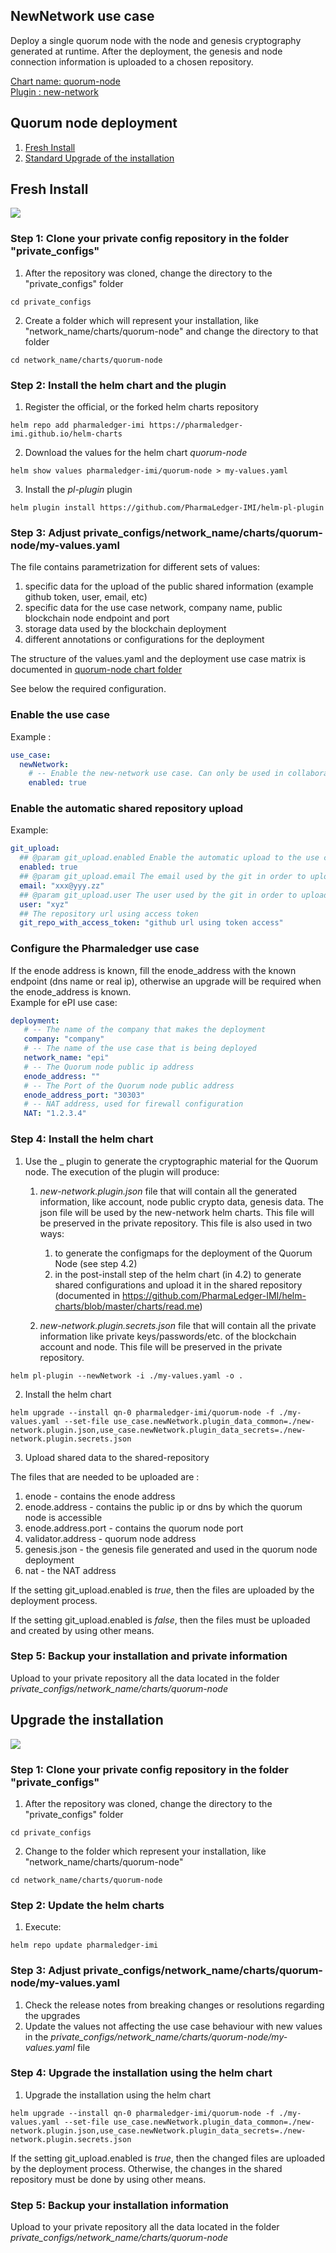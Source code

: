 

## NewNetwork use case

Deploy a single quorum node with the node and genesis cryptography generated at runtime. After the deployment, the genesis and node connection information is uploaded to a chosen repository. 

[Chart name: quorum-node](../../charts/quorum-node)<br/>
[Plugin : new-network](https://github.com/PharmaLedger-IMI/helm-pl-plugin)

## Quorum node deployment

1. [Fresh Install](readme.md#fresh-install)
2. [Standard Upgrade of the installation](readme.md#upgrade-the-installation)

## Fresh Install

![](new-network%20-%20install.jpg)

### Step 1: Clone your private config repository in the folder "private_configs"


1. After the repository was cloned, change the directory to the "private_configs" folder
```shell
cd private_configs
```
2. Create a folder which will represent your installation, like "network_name/charts/quorum-node" and change the directory to that folder
```shell
cd network_name/charts/quorum-node
```

### Step 2: Install the helm chart and the plugin

1. Register the official, or the forked helm charts repository
```shell
helm repo add pharmaledger-imi https://pharmaledger-imi.github.io/helm-charts
```
2. Download the values for the helm chart _quorum-node_
```shell
helm show values pharmaledger-imi/quorum-node > my-values.yaml
```
3. Install the _pl-plugin_ plugin
```shell
helm plugin install https://github.com/PharmaLedger-IMI/helm-pl-plugin
```

### Step 3: Adjust private_configs/network_name/charts/quorum-node/my-values.yaml

The file contains parametrization for different sets of values:
1. specific data for the upload of the public shared information (example github token, user, email, etc)
2. specific data for the use case network, company name, public blockchain node endpoint and port
3. storage data used by the blockchain deployment
4. different annotations or configurations for the deployment

The structure of the values.yaml and the deployment use case matrix is documented in [quorum-node chart folder](../../charts/quorum-node/readme.md) 

See below the required configuration.<br/>


### Enable the use case
Example :
```yaml
use_case:
  newNetwork:
    # -- Enable the new-network use case. Can only be used in collaboration with updatePartnerInfo use case
    enabled: true
```

### Enable the automatic shared repository upload
Example:
```yaml
git_upload:
  ## @param git_upload.enabled Enable the automatic upload to the use case shared repository of the shareable data
  enabled: true
  ## @param git_upload.email The email used by the git in order to upload the data
  email: "xxx@yyy.zz"
  ## @param git_upload.user The user used by the git in order to upload the data
  user: "xyz"
  ## The repository url using access token
  git_repo_with_access_token: "github url using token access"
```

### Configure the Pharmaledger use case
If the enode address is known, fill the enode_address  with the known endpoint (dns name or real ip), otherwise an upgrade will be required when the enode_address is known.<br/>
Example for ePI use case:
```yaml
deployment:
   # -- The name of the company that makes the deployment
   company: "company"
   # -- The name of the use case that is being deployed
   network_name: "epi"
   # -- The Quorum node public ip address
   enode_address: ""
   # -- The Port of the Quorum node public address
   enode_address_port: "30303"
   # -- NAT address, used for firewall configuration
   NAT: "1.2.3.4"
```


### Step 4: Install the helm chart

1. Use the _<pl-deployment-plugin> plugin to generate the cryptographic material for the Quorum node. 
   The execution of the plugin will produce:
   1. _new-network.plugin.json_ file that will contain all the generated information, like account, node public crypto data, genesis data. The json file will be used by the new-network helm charts. This file will be preserved in the private repository.
      This file is also used in two ways:
       1. to generate the configmaps for the deployment of the Quorum Node (see step 4.2)
       2. in the post-install step of the helm chart (in 4.2) to generate shared configurations and upload it in the shared repository (documented in https://github.com/PharmaLedger-IMI/helm-charts/blob/master/charts/read.me) 
   
   3. _new-network.plugin.secrets.json_ file that will contain all the private information like private keys/passwords/etc. of the blockchain account and node. This file will be preserved in the private repository.
   
```shell
helm pl-plugin --newNetwork -i ./my-values.yaml -o .
```

2. Install the helm chart
```shell
helm upgrade --install qn-0 pharmaledger-imi/quorum-node -f ./my-values.yaml --set-file use_case.newNetwork.plugin_data_common=./new-network.plugin.json,use_case.newNetwork.plugin_data_secrets=./new-network.plugin.secrets.json
```
3. Upload shared data to the shared-repository

The files that are needed to be uploaded are :
1. enode - contains the enode address
2. enode.address - contains the public ip or dns by which the quorum node is accessible
3. enode.address.port - contains the quorum node port
4. validator.address - quorum node address
5. genesis.json - the genesis file generated and used in the quorum node deployment
6. nat - the NAT address

If the setting git_upload.enabled is _true_, then the files are uploaded by the deployment process.

If the setting git_upload.enabled is _false_, then the files must be uploaded and created by using other means.  

### Step 5: Backup your installation and private information

Upload to your private repository all the data located in the folder _private_configs/network_name/charts/quorum-node_


## Upgrade the installation

![](new-network%20-%20upgrade.jpg)

### Step 1: Clone your private config repository in the folder "private_configs"


1. After the repository was cloned, change the directory to the "private_configs" folder
```shell
cd private_configs
```
2. Change to the folder which represent your installation, like "network_name/charts/quorum-node"
```shell
cd network_name/charts/quorum-node
```

### Step 2: Update the helm charts

1. Execute:
```shell
helm repo update pharmaledger-imi
```

### Step 3: Adjust private_configs/network_name/charts/quorum-node/my-values.yaml

1. Check the release notes from breaking changes or resolutions regarding the upgrades
2. Update the values not affecting the use case behaviour with new values in the _private_configs/network_name/charts/quorum-node/my-values.yaml_ file

### Step 4: Upgrade the installation using the helm chart

1. Upgrade the installation using the helm chart

```shell
helm upgrade --install qn-0 pharmaledger-imi/quorum-node -f ./my-values.yaml --set-file use_case.newNetwork.plugin_data_common=./new-network.plugin.json,use_case.newNetwork.plugin_data_secrets=./new-network.plugin.secrets.json
```

If the setting git_upload.enabled is _true_, then the changed files are uploaded by the deployment process. Otherwise, the changes in the shared repository must be done by using other means.

### Step 5: Backup your installation information

Upload to your private repository all the data located in the folder _private_configs/network_name/charts/quorum-node_
